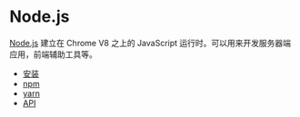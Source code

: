 # Node.js

[Node.js](https://nodejs.org/) 建立在 Chrome V8 之上的 JavaScript 运行时。可以用来开发服务器端应用，前端辅助工具等。

- [安装](./install.md)
- [npm](./npm/index.md)
- [yarn](./yarn.md)
- [API](./api/index.md)
